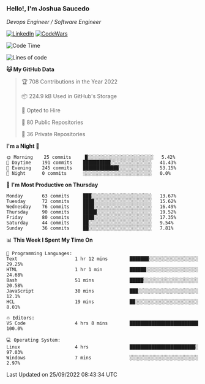 ### Hello!, I'm Joshua Saucedo
*Devops Engineer / Software Engineer*  

[![LinkedIn](https://img.shields.io/badge/LinkedIn-0073b1?logo=linkedin&style=flat-square&logoColor=white)](https://www.linkedin.com/in/joshua-nathanael-saucedo-uriarte-bb0336169/)
[![CodeWars](https://www.codewars.com/users/joshuansu0897/badges/micro)](https://www.codewars.com/users/joshuansu0897)

<!--START_SECTION:waka-->
![Code Time](http://img.shields.io/badge/Code%20Time-247%20hrs%2044%20mins-blue)

![Lines of code](https://img.shields.io/badge/From%20Hello%20World%20I%27ve%20Written-2%20Million%20lines%20of%20code-blue)

**🐱 My GitHub Data** 

> 🏆 708 Contributions in the Year 2022
 > 
> 📦 224.9 kB Used in GitHub's Storage 
 > 
> 💼 Opted to Hire
 > 
> 📜 80 Public Repositories 
 > 
> 🔑 36 Private Repositories  
 > 
**I'm a Night 🦉** 

```text
🌞 Morning    25 commits     █░░░░░░░░░░░░░░░░░░░░░░░░   5.42% 
🌆 Daytime    191 commits    ██████████░░░░░░░░░░░░░░░   41.43% 
🌃 Evening    245 commits    █████████████░░░░░░░░░░░░   53.15% 
🌙 Night      0 commits      ░░░░░░░░░░░░░░░░░░░░░░░░░   0.0%

```
📅 **I'm Most Productive on Thursday** 

```text
Monday       63 commits     ███░░░░░░░░░░░░░░░░░░░░░░   13.67% 
Tuesday      72 commits     ████░░░░░░░░░░░░░░░░░░░░░   15.62% 
Wednesday    76 commits     ████░░░░░░░░░░░░░░░░░░░░░   16.49% 
Thursday     90 commits     █████░░░░░░░░░░░░░░░░░░░░   19.52% 
Friday       80 commits     ████░░░░░░░░░░░░░░░░░░░░░   17.35% 
Saturday     44 commits     ██░░░░░░░░░░░░░░░░░░░░░░░   9.54% 
Sunday       36 commits     ██░░░░░░░░░░░░░░░░░░░░░░░   7.81%

```


📊 **This Week I Spent My Time On** 

```text
💬 Programming Languages: 
Text                     1 hr 12 mins        ███████░░░░░░░░░░░░░░░░░░   29.25% 
HTML                     1 hr 1 min          ██████░░░░░░░░░░░░░░░░░░░   24.68% 
Bash                     51 mins             █████░░░░░░░░░░░░░░░░░░░░   20.58% 
JavaScript               30 mins             ███░░░░░░░░░░░░░░░░░░░░░░   12.1% 
HCL                      19 mins             ██░░░░░░░░░░░░░░░░░░░░░░░   8.01%

🔥 Editors: 
VS Code                  4 hrs 8 mins        █████████████████████████   100.0%

💻 Operating System: 
Linux                    4 hrs               ████████████████████████░   97.03% 
Windows                  7 mins              ░░░░░░░░░░░░░░░░░░░░░░░░░   2.97%

```


 Last Updated on 25/09/2022 08:43:34 UTC
<!--END_SECTION:waka-->
